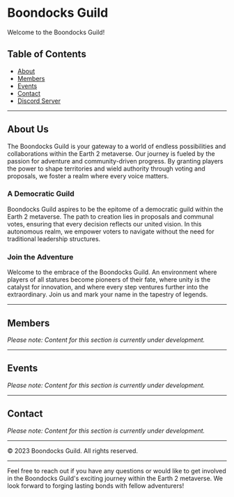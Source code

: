# Boondocks Guild

Welcome to the Boondocks Guild! 

## Table of Contents
- [About](#about)
- [Members](#members)
- [Events](#events)
- [Contact](#contact)
- [Discord Server](https://discord.gg/SBTj2aAjRM)

---

## About Us
The Boondocks Guild is your gateway to a world of endless possibilities and collaborations within the Earth 2 metaverse. Our journey is fueled by the passion for adventure and community-driven progress. By granting players the power to shape territories and wield authority through voting and proposals, we foster a realm where every voice matters.

### A Democratic Guild
Boondocks Guild aspires to be the epitome of a democratic guild within the Earth 2 metaverse. The path to creation lies in proposals and communal votes, ensuring that every decision reflects our united vision. In this autonomous realm, we empower voters to navigate without the need for traditional leadership structures.

### Join the Adventure
Welcome to the embrace of the Boondocks Guild. An environment where players of all statures become pioneers of their fate, where unity is the catalyst for innovation, and where every step ventures further into the extraordinary. Join us and mark your name in the tapestry of legends.

---

## Members
*Please note: Content for this section is currently under development.*

---

## Events
*Please note: Content for this section is currently under development.*

---

## Contact
*Please note: Content for this section is currently under development.*

---

&copy; 2023 Boondocks Guild. All rights reserved.

---

Feel free to reach out if you have any questions or would like to get involved in the Boondocks Guild's exciting journey within the Earth 2 metaverse. We look forward to forging lasting bonds with fellow adventurers!
